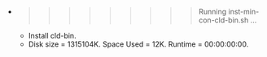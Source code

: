 * >>>>>>>>> Running inst-min-con-cld-bin.sh ...
  * Install cld-bin.
  * Disk size = 1315104K. Space Used = 12K. Runtime = 00:00:00:00.

